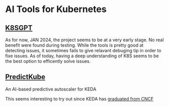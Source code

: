 # AI Tools for Kubernetes


## [K8SGPT](https://k8sgpt.ai/)

As for now, JAN 2024, the project seems to be at a very early stage. No real benefit were found during testing. While the tools is pretty good at detecting issues, it sometimes fails to give relavant debuging tip in order to fixe issues. As of today, having a deep understanding of K8S seems to be the best option to efficently solve issues.

## [PredictKube](https://keda.sh/docs/2.12/scalers/predictkube/)
An AI-based predictive autoscaler for KEDA

This seems interesting to try out since KEDA has [graduated from CNCF](https://www.cncf.io/announcements/2023/08/22/cloud-native-computing-foundation-announces-graduation-of-kubernetes-autoscaler-keda/)

